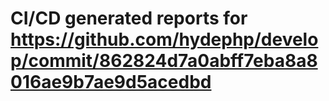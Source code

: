 # CI/CD generated reports for https://github.com/hydephp/develop/commit/862824d7a0abff7eba8a8016ae9b7ae9d5acedbd
